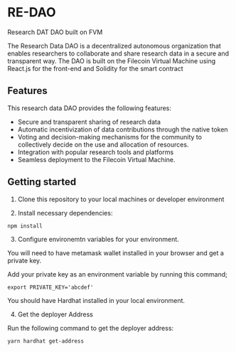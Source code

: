 # RE-DAO
Research DAT DAO built on FVM

The Research Data DAO is a decentralized autonomous organization that enables researchers to collaborate and share research data in a secure and transparent way. The DAO is built on the Filecoin Virtual Machine using React.js for the front-end and Solidity for the smart contract

## Features
This research data DAO provides the following features:

- Secure and transparent sharing of research data
- Automatic incentivization of data contributions through the native token
- Voting and decision-making mechanisms for the community to collectively decide on the use and allocation of resources.
- Integration with popular research tools and platforms
- Seamless deployment to the Filecoin Virtual Machine.

## Getting started

1. Clone this repository to your local machines or developer environment

2. Install necessary dependencies:

```
npm install
```

3. Configure environemtn variables for your environment. 

You will need to have metamask wallet installed in your browser and get a private key.

Add your private key as an environment variable by running this command;

 ```
export PRIVATE_KEY='abcdef'
```
You should have Hardhat installed in your local environment.

4. Get the deployer Address

Run the following command to get the deployer address:

```
yarn hardhat get-address
```


